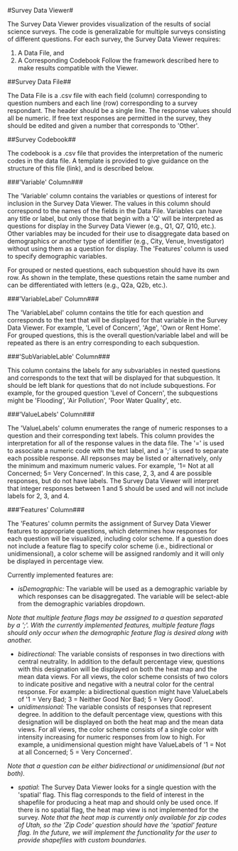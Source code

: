 #Survey Data Viewer#

The Survey Data Viewer provides visualization of the results of social science surveys. The code is generalizable for multiple surveys consisting of different questions. For each survey, the Survey Data Viewer requires: 
1. A Data File, and 
2. A Corresponding Codebook 
Follow the framework described here to make results compatible with the Viewer.

##Survey Data File##

The Data File is a .csv file with each field (column) corresponding to question numbers and each line (row) corresponding to a survey respondant. The header should be a single line. The response values should all be numeric. If free text responses are permitted in the survey, they should be edited and given a number that corresponds to 'Other'. 

##Survey Codebook##

The codebook is a .csv file that provides the interpretation of the numeric codes in the data file. A template is provided to give guidance on the structure of this file (link), and is described below.

###'Variable' Column###

The 'Variable' column contains the variables or questions of interest for inclusion in the Survey Data Viewer. The values in this column should correspond to the names of the fields in the Data File. Variables can have any title or label, but only those that begin with a 'Q' will be interpreted as questions for display in the Survey Data Viewer (e.g., Q1, Q7, Q10, etc.). Other variables may be incuded for their use to disaggregate data based on demographics or another type of identifier (e.g., City, Venue, Investigator) without using them as a question for display. The 'Features' column is used to specify demographic variables.

For grouped or nested questions, each subquestion should have its own row. As shown in the template, these questions retain the same number and can be differentiated with letters (e.g., Q2a, Q2b, etc.).

###'VariableLabel' Column###

The 'VariableLabel' column contains the title for each question and corresponds to the text that will be displayed for that variable in the Survey Data Viewer. For example, 'Level of Concern', 'Age', 'Own or Rent Home'. For grouped questions, this is the overall question/variable label and will be repeated as there is an entry corresponding to each subquestion.

###'SubVariableLable' Column###

This column contains the labels for any subvariables in nested questions and corresponds to the text that will be displayed for that subquestion. It should be left blank for questions that do not include subquestions. For example, for the grouped question 'Level of Concern', the subquestions might be 'Flooding', 'Air Pollution', 'Poor Water Quality', etc.

###'ValueLabels' Column###

The 'ValueLabels' column enumerates the range of numeric responses to a question and their corresponding text labels. This column provides the interpretation for all of the response values in the data file. The '=' is used to associate a numeric code with the text label, and a ';' is used to separate each possible response. All repsonses may be listed or alternatively, only the minimum and maximum numeric values. For example, '1= Not at all Concerned; 5= Very Concerned'. In this case, 2, 3, and 4 are possible responses, but do not have labels. The Survey Data Viewer will interpret that integer responses between 1 and 5 should be used and will not include labels for 2, 3, and 4.

###'Features' Column###

The 'Features' column permits the assignment of Survey Data Viewer features to appropriate questions, which determines how responses for each question will be visualized, including color scheme. If a question does not include a feature flag to specify color scheme (i.e., bidirectional or unidimensional), a color scheme will be assigned randomly and it will only be displayed in percentage view.   

Currently implemented features are:

- *isDemographic:* The variable will be used as a demographic variable by which responses can be disaggregated. The variable will be select-able from the demographic variables dropdown.

*Note that multiple feature flags may be assigned to a question separated by a ';'. With the currently implemented features, multiple feature flags should only occur when the demographic feature flag is desired along with another.*

- *bidirectional:* The variable consists of responses in two directions with central neutrality. In addition to the default percentage view, questions with this designation will be displayed on both the heat map and the mean data views. For all views, the color scheme consists of two colors to indicate positive and negative with a neutral color for the central response. For example: a bidirectional question might have ValueLabels of '1 = Very Bad; 3 = Neither Good Nor Bad; 5 = Very Good'.
- *unidimensional:* The variable consists of responses that represent degree. In addition to the default percentage view, questions with this designation will be displayed on both the heat map and the mean data views. For all views, the color scheme consists of a single color with intensity increasing for numeric responses from low to high. For example, a unidimensional question might have ValueLabels of '1 = Not at all Concerned; 5 = Very Concerned'.

*Note that a question can be either bidirectional or unidimensional (but not both).*

- *spatial*: The Survey Data Viewer looks for a single question with the 'spatial' flag. This flag corresponds to the field of interest in the shapefile for producing a heat map and should only be used once. If there is no spatial flag, the heat map view is not implemented for the survey. *Note that the heat map is currently only available for zip codes of Utah, so the 'Zip Code' question should have the 'spatial' feature flag. In the future, we will implement the functionality for the user to provide shapefiles with custom boundaries.* 

		
